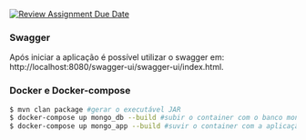 [![Review Assignment Due Date](https://classroom.github.com/assets/deadline-readme-button-22041afd0340ce965d47ae6ef1cefeee28c7c493a6346c4f15d667ab976d596c.svg)](https://classroom.github.com/a/ori1I0wD)

### Swagger

Após iniciar a aplicação é possível utilizar o swagger em: http://localhost:8080/swagger-ui/swagger-ui/index.html.

  ### Docker e Docker-compose
  ```bash
  $ mvn clan package #gerar o executável JAR
  $ docker-compose up mongo_db --build #subir o container com o banco mongo
  $ docker-compose up mongo_app --build #suvir o container com a aplicação
  ```
